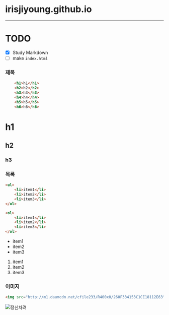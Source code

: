 # irisjiyoung.github.io

---
# TODO
- [x] Study Markdown
- [ ] make `index.html` 

### 제목
```html
	<h1>h1</h1>
	<h2>h2</h2>
	<h3>h3</h3>
	<h4>h4</h4>
	<h5>h5</h5>
	<h6>h6</h6>
```

# h1
## h2
### h3

### 목록
```html
<ul>
	<li>item1</li>
	<li>item2</li>
	<li>item3</li>
</ul>

<ol>
	<li>item1</li>
	<li>item2</li>
	<li>item3</li>
</ol>
```

- item1
- item2
- item3

1. item1
1. item2
1. item3

### 이미지
``` html
<img src="http://m1.daumcdn.net/cfile233/R400x0/260F334153C1CE18112E63" alt="정신차려" />
```
![정신차려](http://m1.daumcdn.net/cfile233/R400x0/260F334153C1CE18112E63)